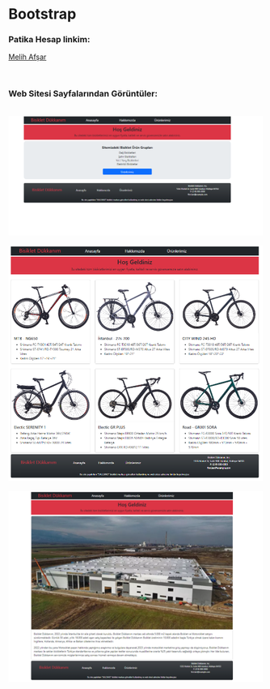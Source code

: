 # Bootstrap
### Patika Hesap linkim:
<a href="https://app.patika.dev/mafsar">Melih Afşar</a>

<br>

### Web Sitesi Sayfalarından Görüntüler:
<br>
<img src="screenshots/index.png">   <br> <br>
<img src="screenshots/products.png"><br> <br>
<img src="screenshots/about-us.png">
